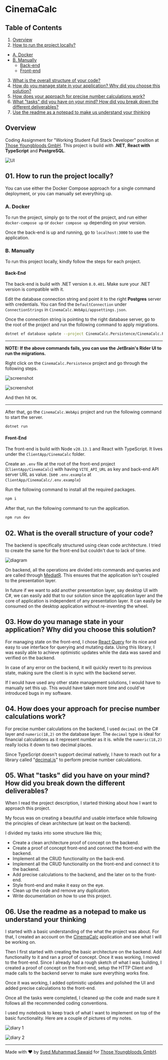 # CinemaCalc

## **Table of Contents**

1. [Overview](#overview)
2. [How to run the project locally?](#01-how-to-run-the-project-locally)
  - [A. Docker](#a-docker)
  - [B. Manually](#b-manually)
    - [Back-end](#back-end)
    - [Front-end](#front-end)
3. [What is the overall structure of your code?](#02-what-is-the-overall-structure-of-your-code)
4. [How do you manage state in your application? Why did you choose this solution?](#03-how-do-you-manage-state-in-your-application-why-did-you-choose-this-solution)
5. [How does your approach for precise number calculations work?](#04-how-does-your-approach-for-precise-number-calculations-work)
6. [What "tasks" did you have on your mind? How did you break down the different deliverables?](#05-what-tasks-did-you-have-on-your-mind-how-did-you-break-down-the-different-deliverables)
7. [Use the readme as a notepad to make us understand your thinking](#06-use-the-readme-as-a-notepad-to-make-us-understand-your-thinking)

## Overview

Coding Assignment for "Working Student Full Stack Developer" position at [Those Youngbloods GmbH](https://thoseyoungbloods.com). This project is build with **.NET**, **React with TypeScript** and **PostgreSQL**.

![UI](/docs/ui.png)

## 01. How to run the project locally?

You can use either the Docker Compose approach for a single command deployment, or you can manually set everything up.

### A. Docker

To run the project, simply go to the root of the project, and run either `docker-compose up` or `docker compose up` depending on your version.

Once the back-end is up and running, go to `localhost:3000` to use the application.

### B. Manually

To run this project locally, kindly follow the steps for each project.

#### Back-End

The back-end is build with .NET version `8.0.401`. Make sure your .NET version is compatible with it.

Edit the database connection string and point it to the right **Postgres** server with credentials. You can find the `DefaultConnection` under `ConnectionStrings` in `CinemaCalc.WebApi/appsettings.json`.

Once the connection string is pointing to the right database server, go to the root of the project and run the following command to apply migrations.

```bash
dotnet ef database update --project CinemaCalc.Persistence/CinemaCalc.Persistence.csproj --startup-project CinemaCalc.WebApi/CinemaCalc.WebApi.csproj --context CinemaCalc.Persistence.Data.ApplicationDbContext --configuration Debug 20240928031710_AddedPrecision
```

---
**NOTE: If the above commands fails, you can use the JetBrain's Rider UI to run the migrations.**

Right click on the `CinemaCalc.Persistence` project and go through the following steps.

![screenshot](docs/context-menu.png)

![screenshot](docs/configuration.png)

And then hit `OK`.

---

After that, go the `CinemaCalc.WebApi` project and run the following command to start the server.

```bash
dotnet run
```

#### Front-End

The front-end is build with Node `v20.13.1` and React with TypeScript. It lives under the `ClientApp/CinemaCalc` folder.

Create an `.env` file at the root of the front-end project (`ClientApp/CinemaCalc`) with having `VITE_API_URL` as key and back-end API server URL as value. (see `.env.example` at `ClientApp/CinemaCalc/.env.example`)

Run the following command to install all the required packages.

```bash
npm i
```

After that, run the following command to run the application.

```bash
npm run dev
```

## 02. What is the overall structure of your code?

The backend is specifically structured using clean code architecture. I tried to create the same for the front-end but couldn't due to lack of time.

![diagram](docs/clean-architecture.png)

On backend, all the operations are divided into commands and queries and are called through [MediatR](https://github.com/jbogard/MediatR). This ensures that the application isn't coupled to the presentation layer.

In future if we want to add another presentation layer, say desktop UI with C#, we can easily add that to our solution since the application layer and the core of application is independent of any presentation layer. It can easily be consumed on the desktop application without re-inventing the wheel.

## 03. How do you manage state in your application? Why did you choose this solution?

For managing state on the front-end, I chose [React Query](https://tanstack.com/query/latest/docs/framework/react/overview) for its nice and easy to use interface for querying and mutating data. Using this library, I was easily able to achieve optimistic updates while the data was saved and verified on the backend.

In case of any error on the backend, it will quickly revert to its previous state, making sure the client is in sync with the backend server.

If I would have used any other state management solutions, I would have to manually set this up. This would have taken more time and could've introduced bugs in my software.

## 04. How does your approach for precise number calculations work?

For precise number calculations on the backend, I used `decimal` on the C# layer and `numeric(18,2)` on the database layer. The `decimal` type is ideal for financial calculations as it represent number as it is. while the `numeric(18,2)` really locks it down to two decimal places.

Since TypeScript doesn't support decimal natively, I have to reach out for a library called "[decimal.js](https://github.com/MikeMcl/decimal.js)" to perform precise number calculations.

## 05. What "tasks" did you have on your mind? How did you break down the different deliverables?

When I read the project description, I started thinking about how I want to approach this project.

My focus was on creating a beautiful and usable interface while following the principles of clean architecture (at least on the backend).

I divided my tasks into some structure like this;

- Create a clean architecture proof of concept on the backend.
- Create a proof of concept front-end and connect the front-end with the backend.
- Implement all the CRUD functionality on the back-end.
- Implement all the CRUD functionality on the front-end and connect it to the backend.
- Add precise calculations to the backend, and the later on to the front-end.
- Style front-end and make it easy on the eye.
- Clean up the code and remove any duplication.
- Write documentation on how to use this project.

## 06. Use the readme as a notepad to make us understand your thinking

I started with a basic understanding of the what the project was about. For that, I created an account on the [CinemaCalc](http://cinemacalc.com) application and see what I will be working on.

Then I first started with creating the basic architecture on the backend. Add functionality to it and ran a proof of concept. Once it was working, I moved to the front-end. Since I already had a rough sketch of what I was building, I created a proof of concept on the front-end, setup the HTTP Client and made calls to the backend server to make sure everything works fine.

Once it was working, I added optimistic updates and polished the UI and added precise calculations to the front-end.

Once all the tasks were completed, I cleaned up the code and made sure it follows all the recommended coding conventions.

I used my notebook to keep track of what I want to implement on top of the basic functionality. Here are a couple of pictures of my notes.

![diary 1](/docs/first.png)

![diary 2](/docs/second.png)

---

Made with ❤️ by [Syed Muhammad Sawaid](https://syedmsawaid.com) for [Those Youngbloods GmbH](https://thoseyoungbloods.com).
